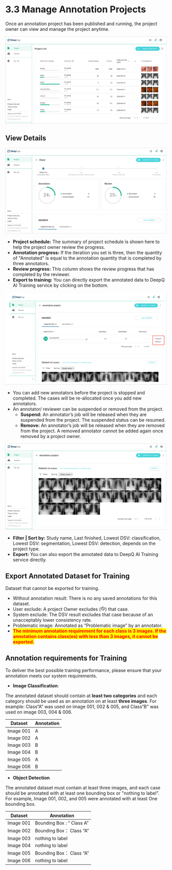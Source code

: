 # 3.3 Manage Annotation Projects

Once an annotation project has been published and running, the project owner can view and manage the project anytime.

![](../.gitbook/assets/con-3-3-1.png)

## View Details

![](../.gitbook/assets/con-3-3-2.png)

* **Project schedule:** The summary of project schedule is shown here to help the project owner review the progress.
* **Annotation progress:** If the iteration you set is three, then the quantity of "Annotated" is equal to the annotation quantity that is completed by three annotators.
* **Review progress:** This column shows the review progress that has completed by the reviewer.
* **Export to training:** You can directly export the annotated data to DeepQ AI Training service by clicking on the bottom.

![](../.gitbook/assets/con-3-3-3.png)

* You can add new annotators before the project is stopped and completed. The cases will be re-allocated once you add new annotators.
* An annotator/ reviewer can be suspended or removed from the project.
  * **Suspend:** An annotator’s job will be released when they are suspended from the project. The suspended status can be resumed.
  * **Remove:** An annotator’s job will be released when they are removed from the project. A removed annotator cannot be added again once removed by a project owner.

![](../.gitbook/assets/con-3-3-4.png)

* **Filter | Sort by:** Study name, Last finished, Lowest DSV: classification, Lowest DSV: segmentation, Lowest DSV: detection, depends on the project type.
* **Export:** You can also export the annotated data to DeepQ AI Training service directly.

## Export Annotated Dataset for Training

Dataset that cannot be exported for training.

* Without annotation result: There is no any saved annotations for this dataset.
* User exclude: A project Owner excludes (![](<../.gitbook/assets/image (10).png>)) that case.
* System exclude: The DSV result excludes that case because of an unacceptably lower consistency rate.
* Problematic image: Annotated as “Problematic image” by an annotator.
* <mark style="color:red;">**The minimum annotation requirement for each class is 3 images. If the annotation contains class(es) with less than 3 images, it cannot be exported.**</mark>

## Annotation requirements for Training

To deliver the best possible training performance, please ensure that your annotation meets our system requirements.

* **Image Classification**:

The annotated dataset should contain at **least two categories** and each category should be used as an annotation on at least **three images**. For example: Class“A” was used on image 001, 002 & 005, and Class“B” was used on image 003, 004 & 006.

| Dataset   | Annotation |
| --------- | ---------- |
| Image 001 | A          |
| Image 002 | A          |
| Image 003 | B          |
| Image 004 | B          |
| Image 005 | A          |
| Image 006 | B          |

* **Object Detection**

The annotated dataset must contain at least three images, and each case should be annotated with at least one bounding box or "nothing to label".\
For example, Image 001, 002, and 005 were annotated with at least One bounding box.

| Dataset   | Annotation                |
| --------- | ------------------------- |
| Image 001 | Bounding Box : “ Class A” |
| Image 002 | Bounding Box： Class “A”   |
| Image 003 | nothing to label          |
| Image 004 | nothing to label          |
| Image 005 | Bounding Box： Class “A”   |
| Image 006 | nothing to label          |
